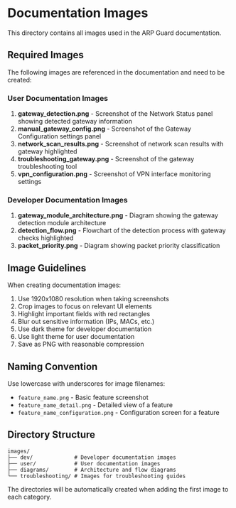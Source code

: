 # Documentation Images

This directory contains all images used in the ARP Guard documentation.

## Required Images

The following images are referenced in the documentation and need to be created:

### User Documentation Images

1. **gateway_detection.png** - Screenshot of the Network Status panel showing detected gateway information
2. **manual_gateway_config.png** - Screenshot of the Gateway Configuration settings panel
3. **network_scan_results.png** - Screenshot of network scan results with gateway highlighted
4. **troubleshooting_gateway.png** - Screenshot of the gateway troubleshooting tool
5. **vpn_configuration.png** - Screenshot of VPN interface monitoring settings

### Developer Documentation Images

1. **gateway_module_architecture.png** - Diagram showing the gateway detection module architecture
2. **detection_flow.png** - Flowchart of the detection process with gateway checks highlighted
3. **packet_priority.png** - Diagram showing packet priority classification

## Image Guidelines

When creating documentation images:

1. Use 1920x1080 resolution when taking screenshots
2. Crop images to focus on relevant UI elements
3. Highlight important fields with red rectangles
4. Blur out sensitive information (IPs, MACs, etc.)
5. Use dark theme for developer documentation
6. Use light theme for user documentation
7. Save as PNG with reasonable compression

## Naming Convention

Use lowercase with underscores for image filenames:

- `feature_name.png` - Basic feature screenshot
- `feature_name_detail.png` - Detailed view of a feature
- `feature_name_configuration.png` - Configuration screen for a feature

## Directory Structure

```
images/
├── dev/             # Developer documentation images
├── user/            # User documentation images
├── diagrams/        # Architecture and flow diagrams
└── troubleshooting/ # Images for troubleshooting guides
```

The directories will be automatically created when adding the first image to each category. 